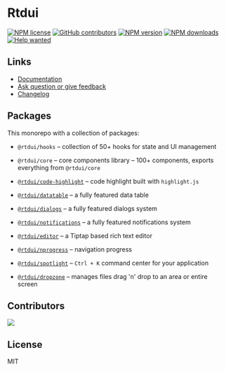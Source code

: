 # Rtdui

[![NPM license](https://img.shields.io/npm/l/@rtdui/core)](https://github.com/mantinedev/rtduidev/blob/master/LICENSE)
[![GitHub contributors](https://img.shields.io/github/contributors/rtduidev/rtdui)](https://github.com/rtduidev/rtdui/graphs/contributors)
[![NPM version](https://img.shields.io/npm/v/@rtdui/core)](https://www.npmjs.com/package/@rtdui/core)
[![NPM downloads](https://img.shields.io/npm/dm/@rtdui/hooks)](https://www.npmjs.com/package/@rtdui/hooks)
[![Help wanted](https://img.shields.io/github/labels/rtduidev/rtdui/help%20wanted?label=Contribute)](https://github.com/rtduidev/rtdui/labels/help%20wanted)

## Links

- [Documentation](https://rtdui.dev/)
- [Ask question or give feedback](https://github.com/rtduidev/rtdui/discussions)
- [Changelog](https://rtdui.dev/changelog/previous-versions)

## Packages

This monorepo with a collection of packages:

- `@rtdui/hooks` – collection of 50+ hooks for state and UI management
- `@rtdui/core` – core components library – 100+ components, exports everything from `@rtdui/core`
- [`@rtdui/code-highlight`](https://rtdui.dev/others/prism/) – code highlight built with `highlight.js`
- [`@rtdui/datatable`](https://rtdui.dev/others/carousel) – a fully featured data table
- [`@rtdui/dialogs`](https://rtdui.dev/others/modals) – a fully featured dialogs system
- [`@rtdui/notifications`](https://rtdui.dev/others/notifications) – a fully featured notifications system
- [`@rtdui/editor`](https://rtdui.dev/others/tiptap) – a Tiptap based rich text editor

- [`@rtdui/nprogress`](https://rtdui.dev/others/nprogress) – navigation progress
- [`@rtdui/spotlight`](https://rtdui.dev/others/spotlight) – `Ctrl + K` command center for your application
- [`@rtdui/dropzone`](https://rtdui.dev/others/dropzone) – manages files drag 'n' drop to an area or entire screen

## Contributors

<a href="https://github.com/rtduidev/rtdui/graphs/contributors">
  <img src="https://contrib.rocks/image?repo=rtduidev/rtdui" />
</a>

## License

MIT
